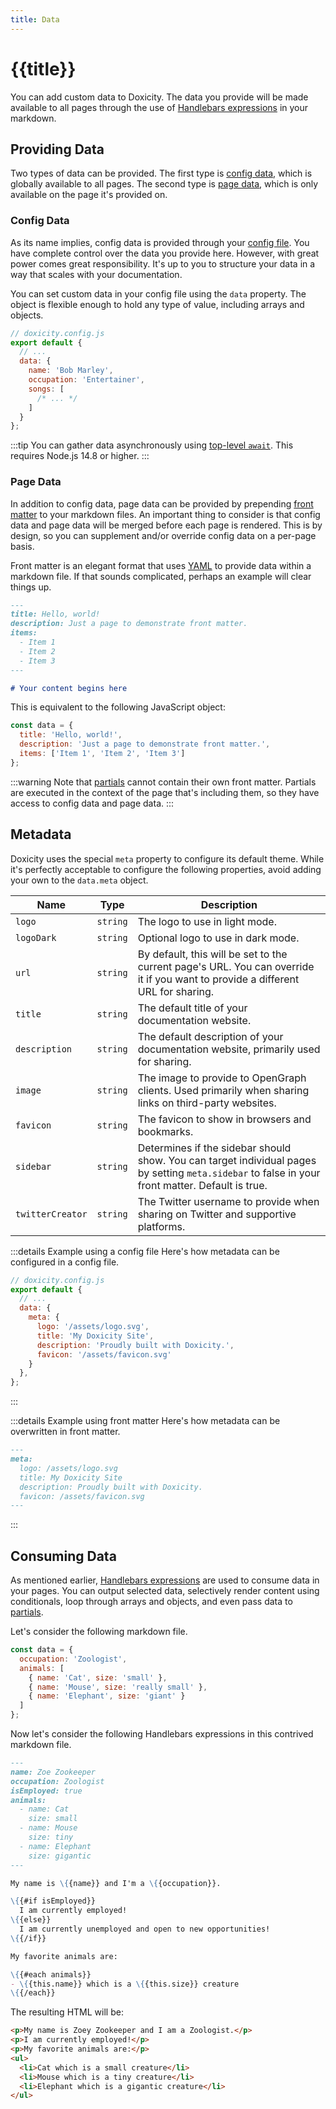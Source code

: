 ```yaml
---
title: Data
---
```


# {{title}}

You can add custom data to Doxicity. The data you provide will be made available to all pages through the use of [Handlebars expressions](https://handlebarsjs.com/guide/expressions.html) in your markdown.

## Providing Data

Two types of data can be provided. The first type is [config data](#config-data), which is globally available to all pages. The second type is [page data](#page-data), which is only available on the page it's provided on.

### Config Data

As its name implies, config data is provided through your [config file](/concepts/index.html). You have complete control over the data you provide here. However, with great power comes great responsibility. It's up to you to structure your data in a way that scales with your documentation.

You can set custom data in your config file using the `data` property. The object is flexible enough to hold any type of value, including arrays and objects.

```js
// doxicity.config.js
export default {
  // ...
  data: {
    name: 'Bob Marley',
    occupation: 'Entertainer',
    songs: [
      /* ... */
    ]
  }
};
```

:::tip
You can gather data asynchronously using [top-level `await`](https://v8.dev/features/top-level-await). This requires Node.js 14.8 or higher.
:::

### Page Data

In addition to config data, page data can be provided by prepending [front matter](https://github.com/jxson/front-matter#example) to your markdown files. An important thing to consider is that config data and page data will be merged before each page is rendered. This is by design, so you can supplement and/or override config data on a per-page basis.

Front matter is an elegant format that uses [YAML](https://yaml.org/) to provide data within a markdown file. If that sounds complicated, perhaps an example will clear things up.

```md
---
title: Hello, world!
description: Just a page to demonstrate front matter.
items:
  - Item 1
  - Item 2
  - Item 3
---

# Your content begins here
```

This is equivalent to the following JavaScript object:

```js
const data = {
  title: 'Hello, world!',
  description: 'Just a page to demonstrate front matter.',
  items: ['Item 1', 'Item 2', 'Item 3']
};
```

:::warning
Note that [partials](/concepts/partials.html) cannot contain their own front matter. Partials are executed in the context of the page that's including them, so they have access to config data and page data.
:::

## Metadata

Doxicity uses the special `meta` property to configure its default theme. While it's perfectly acceptable to configure the following properties, avoid adding your own to the `data.meta` object.

| Name             | Type     | Description                                                                                                                                      |
| ---------------- | -------- | ------------------------------------------------------------------------------------------------------------------------------------------------ |
| `logo`           | `string` | The logo to use in light mode.                                                                                                                   |
| `logoDark`       | `string` | Optional logo to use in dark mode.                                                                                                               |
| `url`            | `string` | By default, this will be set to the current page's URL. You can override it if you want to provide a different URL for sharing.                  |
| `title`          | `string` | The default title of your documentation website.                                                                                                 |
| `description`    | `string` | The default description of your documentation website, primarily used for sharing.                                                               |
| `image`          | `string` | The image to provide to OpenGraph clients. Used primarily when sharing links on third-party websites.                                            |
| `favicon`        | `string` | The favicon to show in browsers and bookmarks.                                                                                                   |
| `sidebar`        | `string` | Determines if the sidebar should show. You can target individual pages by setting `meta.sidebar` to false in your front matter. Default is true. |
| `twitterCreator` | `string` | The Twitter username to provide when sharing on Twitter and supportive platforms.                                                                |

:::details Example using a config file
Here's how metadata can be configured in a config file.

```js
// doxicity.config.js
export default {
  // ...
  data: {
    meta: {
      logo: '/assets/logo.svg',
      title: 'My Doxicity Site',
      description: 'Proudly built with Doxicity.',
      favicon: '/assets/favicon.svg'
    }
  },
};
```
:::

:::details Example using front matter
Here's how metadata can be overwritten in front matter.

```md
---
meta:
  logo: /assets/logo.svg
  title: My Doxicity Site
  description: Proudly built with Doxicity.
  favicon: /assets/favicon.svg
---
```
:::

## Consuming Data

As mentioned earlier, [Handlebars expressions](https://handlebarsjs.com/guide/expressions.html) are used to consume data in your pages. You can output selected data, selectively render content using conditionals, loop through arrays and objects, and even pass data to [partials](/concepts/partials.html).

Let's consider the following markdown file.

```js
const data = {
  occupation: 'Zoologist',
  animals: [
    { name: 'Cat', size: 'small' },
    { name: 'Mouse', size: 'really small' },
    { name: 'Elephant', size: 'giant' }
  ]
};
```

Now let's consider the following Handlebars expressions in this contrived markdown file.

```md
---
name: Zoe Zookeeper
occupation: Zoologist
isEmployed: true
animals:
  - name: Cat
    size: small
  - name: Mouse
    size: tiny
  - name: Elephant
    size: gigantic
---

My name is \{{name}} and I'm a \{{occupation}}.

\{{#if isEmployed}}
  I am currently employed!
\{{else}}
  I am currently unemployed and open to new opportunities!
\{{/if}}

My favorite animals are:

\{{#each animals}}
- \{{this.name}} which is a \{{this.size}} creature
\{{/each}}
```

The resulting HTML will be:

```html
<p>My name is Zoey Zookeeper and I am a Zoologist.</p>
<p>I am currently employed!</p>
<p>My favorite animals are:</p>
<ul>
  <li>Cat which is a small creature</li>
  <li>Mouse which is a tiny creature</li>
  <li>Elephant which is a gigantic creature</li>
</ul>
```
